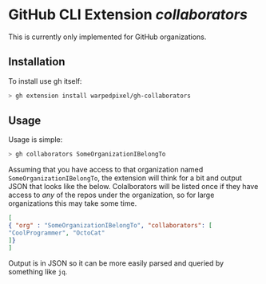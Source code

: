 # GitHub CLI Extension *collaborators*

This is currently only implemented for GitHub organizations.

## Installation
To install use gh itself:
```sh
> gh extension install warpedpixel/gh-collaborators
```
## Usage
Usage is simple:

```sh
> gh collaborators SomeOrganizationIBelongTo
```

Assuming that you have access to that organization named `SomeOrganizationIBelongTo`, the extension will think for a bit and output JSON
that looks like the below. Colalborators will be listed once if they have access to *any* of the repos
under the organization, so for large organizations this may take some time.

```json
[
{ "org" : "SomeOrganizationIBelongTo", "collaborators": [
"CoolProgrammer", "OctoCat"
]}
]
```
Output is in JSON so it can be more easily parsed and queried by something like `jq`.
